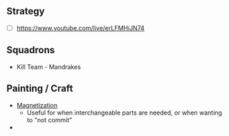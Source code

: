 ## Strategy
- [ ] https://www.youtube.com/live/erLFMHiJN74

## Squadrons
- Kill Team - Mandrakes

## Painting / Craft
- [Magnetization](https://www.goonhammer.com/how-i-learned-to-stop-worrying-about-weapon-loadouts-and-love-magnets/)
	- Useful for when interchangeable parts are needed, or when wanting to "not commit"
- 